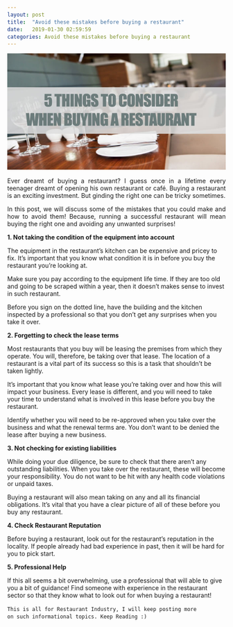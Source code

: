 ```yaml
---
layout: post
title:  "Avoid these mistakes before buying a restaurant"
date:   2019-01-30 02:59:59
categories: Avoid these mistakes before buying a restaurant
---
```



<html>
<head>
<style>
div {
  text-align: justify;
  text-justify: inter-word;
}
</style>
</head>
<body>


<img src="/img/5-things-to-consider-when-buying-a-restaurant.jpg" class="img-responsive" alt="">
<p>
	

</p>

<p align="justify">Ever dreamt of buying a restaurant? I guess once in a lifetime every teenager dreamt of opening his own restaurant or café. Buying a restaurant is an exciting investment. But ginding the right one can be tricky sometimes. </p>

<p align="justify">In this post, we will discuss some of the mistakes that you could make and how to avoid them! Because, running a successful restaurant will mean buying the right one and avoiding any unwanted surprises!</p>
<p align="justify">
	<b>1.	Not taking the condition of the equipment into account</b>
	<p>The equipment in the restaurant’s kitchen can be expensive and pricey to fix. It’s important that you know what condition it is in before you buy the restaurant you’re looking at.</p>
	<p>Make sure you pay according to the equipment life time. If they are too old and going to be scraped within a year, then it doesn’t makes sense to invest in such restaurant.</p>
	<p>Before you sign on the dotted line, have the building and the kitchen inspected by a professional so that you don’t get any surprises when you take it over.</p>
</p>
<p align="justify">
	<b>2. Forgetting to check the lease terms </b>
	<p>Most restaurants that you buy will be leasing the premises from which they operate. You will, therefore, be taking over that lease. The location of a restaurant is a vital part of its success so this is a task that shouldn’t be taken lightly. </p>
	<p>It’s important that you know what lease you’re taking over and how this will impact your business. Every lease is different, and you will need to take your time to understand what is involved in this lease before you buy the restaurant. </p>
	<p>Identify whether you will need to be re-approved when you take over the business and what the renewal terms are. You don’t want to be denied the lease after buying a new business.</p>
</p>

<p align="justify">
	<b>3. Not checking for existing liabilities </b>
	<p>While doing your due diligence, be sure to check that there aren’t any outstanding liabilities. When you take over the restaurant, these will become your responsibility. You do not want to be hit with any health code violations or unpaid taxes.  </p>
	<p>Buying a restaurant will also mean taking on any and all its financial obligations. It’s vital that you have a clear picture of all of these before you buy any restaurant.</p>
	
</p>

<p align="justify">
	<b>4. Check Restaurant Reputation </b>
	<p>Before buying a restaurant, look out for the restaurant’s reputation in the locality. If people already had bad experience in past, then it will be hard for you to pick start. </p>
	
	
</p>

<p align="justify">
	<b>5. Professional Help </b>
	<p>If this all seems a bit overwhelming, use a professional that will able to give you a bit of guidance! Find someone with experience in the restaurant sector so that they know what to look out for when buying a restaurant! </p>
	
	
</p>





<code>This is all for Restaurant Industry, I will keep posting more on such informational topics. Keep Reading :)</code>

</body>
</html>
